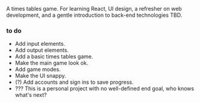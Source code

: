 A times tables game.
For learning React, UI design, a refresher on web development, and a gentle introduction to back-end technologies TBD.

### to do
- Add input elements.
- Add output elements.
- Add a basic times tables game.
- Make the main game look ok.
- Add game modes.
- Make the UI snappy.
- (?) Add accounts and sign ins to save progress.
- ??? This is a personal project with no well-defined end goal, who knows what's next?